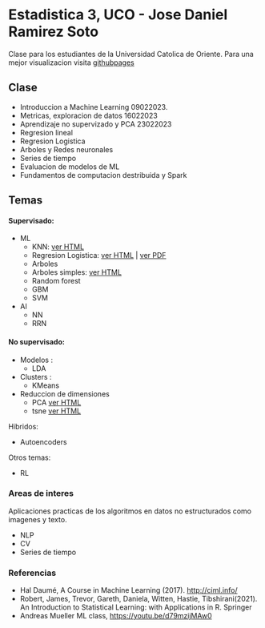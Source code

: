 # Estadistica 3, UCO - Jose Daniel Ramirez Soto
Clase para los estudiantes de la Universidad Catolica de Oriente. Para una mejor visualizacion visita [githubpages]( https://jdramirez.github.io/UCO_ML_AI/)

## Clase 

- Introduccion a Machine Learning 09022023.
- Metricas, exploracion de datos  16022023
- Aprendizaje no supervizado y PCA 23022023
- Regresion lineal
- Regresion Logistica
- Arboles y Redes neuronales
- Series de tiempo
- Evaluacion de modelos de ML
- Fundamentos de computacion destribuida y Spark


## Temas
#### Supervisado:
  * ML
    * KNN: [ver HTML](https://jdramirez.github.io/UCO_ML_AI/Basic_KNN.html)
    * Regresion Logistica: [ver HTML](https://jdramirez.github.io/UCO_ML_AI/logistic_regression_by_hand.html) | [ver PDF](https://jdramirez.github.io/UCO_ML_AI/logistic_regression_by_hand.pdf)
    * Arboles
     * Arboles simples: [ver HTML](https://jdramirez.github.io/UCO_ML_AI/Trees.html)
     * Random forest 
     * GBM
    * SVM
  * AI
    * NN
    * RRN
    
    
#### No supervisado:
  * Modelos :
    * LDA  
  * Clusters : 
    * KMeans
  * Reduccion de dimensiones
    * PCA  [ver HTML](https://jdramirez.github.io/UCO_ML_AI/PCA.html)
    * tsne [ver HTML](https://jdramirez.github.io/UCO_ML_AI/k-means.html)


Hibridos:
  * Autoencoders
  
Otros temas:
  * RL
  
### Areas de interes
Aplicaciones practicas de los algoritmos en datos no estructurados como imagenes y texto.
  * NLP
  * CV
  * Series de tiempo
  
### Referencias
 * Hal Daumé, A Course in Machine Learning (2017). http://ciml.info/
 * Robert, James, Trevor, Gareth, Daniela, Witten, Hastie, Tibshirani(2021). An Introduction to Statistical Learning: with Applications in R. Springer
 * Andreas Mueller ML class, https://youtu.be/d79mzijMAw0
  
